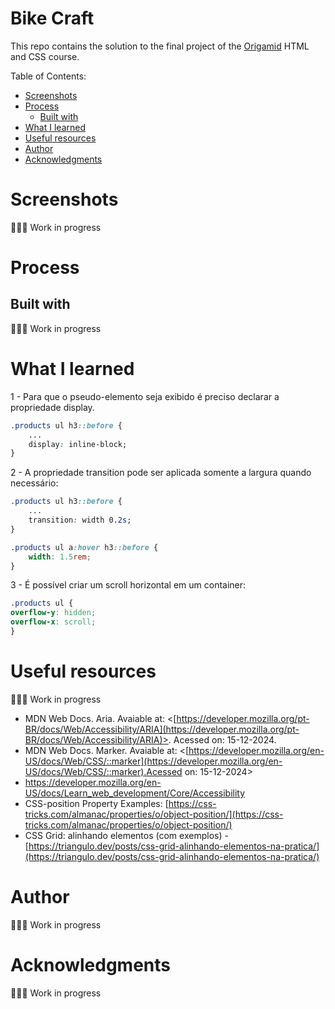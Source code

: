 <h1> Bike Craft </h1>

This repo contains the solution to the final project of the [Origamid](https://www.origamid.com/curso/html-e-css-para-iniciantes/0101-html-e-css-para-iniciantes) HTML and CSS course.

Table of Contents:
- [Screenshots](#screenshots)
- [Process](#process)
  - [Built with](#built-with)
- [What I learned](#what-i-learned)
- [Useful resources](#useful-resources)
- [Author](#author)
- [Acknowledgments](#acknowledgments)




# Screenshots

👷🏼‍♀️ Work in progress

# Process

## Built with
👷🏼‍♀️ Work in progress

# What I learned
1 - Para que o pseudo-elemento seja exibido é preciso declarar a propriedade display.
```css
.products ul h3::before {
    ...
    display: inline-block;     
}
```
2 - A propriedade transition pode ser aplicada somente a largura quando necessário:
```css
.products ul h3::before {
    ...
    transition: width 0.2s;
}

.products ul a:hover h3::before {
    width: 1.5rem;
}
```
3 - É possível criar um scroll horizontal em um container:
```css
.products ul {
overflow-y: hidden;
overflow-x: scroll;
}  
```


# Useful resources
👷🏼‍♀️ Work in progress

- MDN Web Docs. Aria. Avaiable at: <[https://developer.mozilla.org/pt-BR/docs/Web/Accessibility/ARIA](https://developer.mozilla.org/pt-BR/docs/Web/Accessibility/ARIA)>. Acessed on: 15-12-2024.
- MDN Web Docs. Marker. Avaiable at: <[https://developer.mozilla.org/en-US/docs/Web/CSS/::marker](https://developer.mozilla.org/en-US/docs/Web/CSS/::marker).Acessed on: 15-12-2024>
- https://developer.mozilla.org/en-US/docs/Learn_web_development/Core/Accessibility
- CSS-position Property Examples: [https://css-tricks.com/almanac/properties/o/object-position/](https://css-tricks.com/almanac/properties/o/object-position/)
- CSS Grid: alinhando elementos (com exemplos) - [https://triangulo.dev/posts/css-grid-alinhando-elementos-na-pratica/](https://triangulo.dev/posts/css-grid-alinhando-elementos-na-pratica/)


# Author
👷🏼‍♀️ Work in progress


# Acknowledgments
👷🏼‍♀️ Work in progress
